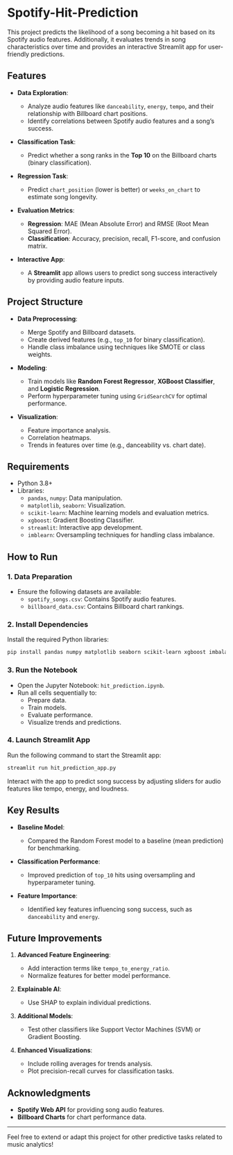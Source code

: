 # Spotify-Hit-Prediction

This project predicts the likelihood of a song becoming a hit based on its Spotify audio features. Additionally, it evaluates trends in song characteristics over time and provides an interactive Streamlit app for user-friendly predictions.

## **Features**

- **Data Exploration**:
  - Analyze audio features like `danceability`, `energy`, `tempo`, and their relationship with Billboard chart positions.
  - Identify correlations between Spotify audio features and a song’s success.

- **Classification Task**:
  - Predict whether a song ranks in the **Top 10** on the Billboard charts (binary classification).

- **Regression Task**:
  - Predict `chart_position` (lower is better) or `weeks_on_chart` to estimate song longevity.

- **Evaluation Metrics**:
  - **Regression**: MAE (Mean Absolute Error) and RMSE (Root Mean Squared Error).
  - **Classification**: Accuracy, precision, recall, F1-score, and confusion matrix.

- **Interactive App**:
  - A **Streamlit** app allows users to predict song success interactively by providing audio feature inputs.

## **Project Structure**

- **Data Preprocessing**:
  - Merge Spotify and Billboard datasets.
  - Create derived features (e.g., `top_10` for binary classification).
  - Handle class imbalance using techniques like SMOTE or class weights.

- **Modeling**:
  - Train models like **Random Forest Regressor**, **XGBoost Classifier**, and **Logistic Regression**.
  - Perform hyperparameter tuning using `GridSearchCV` for optimal performance.

- **Visualization**:
  - Feature importance analysis.
  - Correlation heatmaps.
  - Trends in features over time (e.g., danceability vs. chart date).

## **Requirements**

- Python 3.8+
- Libraries:
  - `pandas`, `numpy`: Data manipulation.
  - `matplotlib`, `seaborn`: Visualization.
  - `scikit-learn`: Machine learning models and evaluation metrics.
  - `xgboost`: Gradient Boosting Classifier.
  - `streamlit`: Interactive app development.
  - `imblearn`: Oversampling techniques for handling class imbalance.

## **How to Run**

### 1. **Data Preparation**
- Ensure the following datasets are available:
  - `spotify_songs.csv`: Contains Spotify audio features.
  - `billboard_data.csv`: Contains Billboard chart rankings.

### 2. **Install Dependencies**
Install the required Python libraries:
```bash
pip install pandas numpy matplotlib seaborn scikit-learn xgboost imbalanced-learn streamlit
```

### 3. **Run the Notebook**
- Open the Jupyter Notebook: `hit_prediction.ipynb`.
- Run all cells sequentially to:
  - Prepare data.
  - Train models.
  - Evaluate performance.
  - Visualize trends and predictions.

### 4. **Launch Streamlit App**
Run the following command to start the Streamlit app:
```bash
streamlit run hit_prediction_app.py
```
Interact with the app to predict song success by adjusting sliders for audio features like tempo, energy, and loudness.

## **Key Results**

- **Baseline Model**:
  - Compared the Random Forest model to a baseline (mean prediction) for benchmarking.

- **Classification Performance**:
  - Improved prediction of `top_10` hits using oversampling and hyperparameter tuning.

- **Feature Importance**:
  - Identified key features influencing song success, such as `danceability` and `energy`.

## **Future Improvements**

1. **Advanced Feature Engineering**:
   - Add interaction terms like `tempo_to_energy_ratio`.
   - Normalize features for better model performance.

2. **Explainable AI**:
   - Use SHAP to explain individual predictions.

3. **Additional Models**:
   - Test other classifiers like Support Vector Machines (SVM) or Gradient Boosting.

4. **Enhanced Visualizations**:
   - Include rolling averages for trends analysis.
   - Plot precision-recall curves for classification tasks.

## **Acknowledgments**

- **Spotify Web API** for providing song audio features.
- **Billboard Charts** for chart performance data.

---
Feel free to extend or adapt this project for other predictive tasks related to music analytics!

